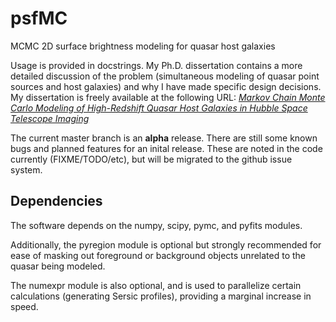 psfMC
=====

MCMC 2D surface brightness modeling for quasar host galaxies

Usage is provided in docstrings. My Ph.D. dissertation contains a more detailed discussion of the problem (simultaneous modeling of quasar point sources and host galaxies) and why I have made specific design decisions. My dissertation is freely available at the following URL:
[*Markov Chain Monte Carlo Modeling of High-Redshift Quasar Host Galaxies in Hubble Space Telescope Imaging*](http://biphenyl.org/papers/mmechtleydis.pdf)

The current master branch is an **alpha** release. There are still some known bugs and planned features for an inital release. These are noted in the code currently (FIXME/TODO/etc), but will be migrated to the github issue system.

Dependencies
------------

The software depends on the numpy, scipy, pymc, and pyfits modules.

Additionally, the pyregion module is optional but strongly recommended for ease of masking out foreground or background objects unrelated to the quasar being modeled.

The numexpr module is also optional, and is used to parallelize certain calculations (generating Sersic profiles), providing a marginal increase in speed.
